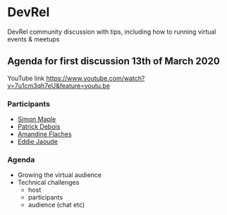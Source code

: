 # DevRel

DevRel community discussion with tips, including how to running virtual events &amp; meetups

## Agenda for first discussion 13th of March 2020

YouTube link https://www.youtube.com/watch?v=7u1cm3qh7eU&feature=youtu.be

### Participants 

- [Simon Maple](https://twitter.com/sjmaple)
- [Patrick Debois](https://twitter.com/patrickdebois)
- [Amandine Flaches](https://twitter.com/AmandineFlachs)
- [Eddie Jaoude](https://twitter.com/eddiejaoude)

### Agenda

- Growing the virtual audience
- Technical challenges
  - host
  - participants
  - audience (chat etc)
